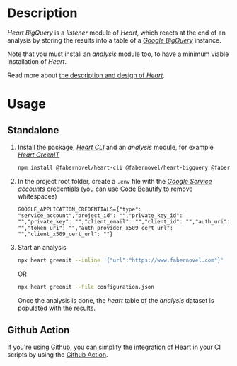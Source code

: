 # Description

_Heart BigQuery_ is a _listener_ module of _Heart_, which reacts at the end of an analysis by storing the results into a table of a _[Google BigQuery](https://cloud.google.com/bigquery/)_ instance.

Note that you must install an _analysis_ module too, to have a minimum viable installation of _Heart_.

Read more about [the description and design of _Heart_](https://gitlab.com/fabernovel/heart/-/blob/master/README.md).

# Usage

## Standalone

1. Install the package, _[Heart CLI](https://www.npmjs.com/package/@fabernovel/heart-cli)_ and an _analysis_ module, for example _[Heart GreenIT](https://www.npmjs.com/package/@fabernovel/heart-greenit)_

    ```bash
    npm install @fabernovel/heart-cli @fabernovel/heart-bigquery @fabernovel/heart-greenit
    ```

2. In the project root folder, create a `.env` file with the [_Google Service accounts_](https://cloud.google.com/docs/authentication/getting-started#creating_a_service_account) credentials (you can use [Code Beautify](https://codebeautify.org/remove-extra-spaces) to remove whitespaces)

    ```dotenv
    GOOGLE_APPLICATION_CREDENTIALS={"type": "service_account","project_id": "","private_key_id": "","private_key": "","client_email": "","client_id": "","auth_uri": "","token_uri": "","auth_provider_x509_cert_url": "","client_x509_cert_url": ""}
    ```

3. Start an analysis

    ```bash
    npx heart greenit --inline '{"url":"https://www.fabernovel.com"}'
    ```

    OR 

    ```bash
    npx heart greenit --file configuration.json
    ```

    Once the analysis is done, the _heart_ table of the _analysis_ dataset is populated with the results.

## Github Action

If you're using Github, you can simplify the integration of Heart in your CI scripts by using the [Github Action](https://github.com/marketplace/actions/heart-webpages-evaluation).
